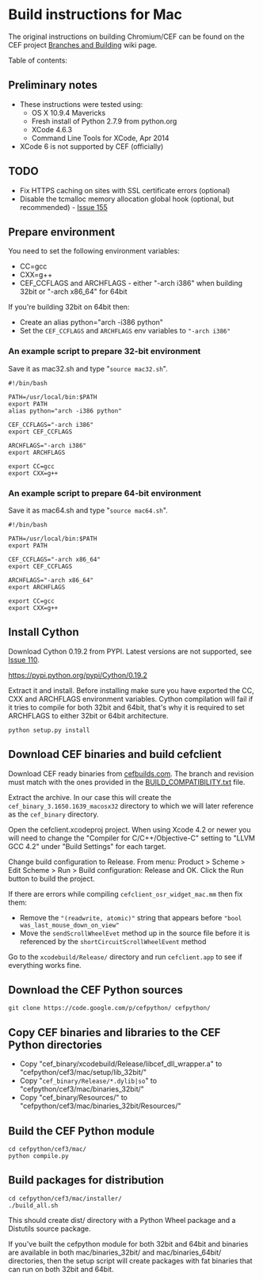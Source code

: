# Build instructions for Mac #

The original instructions on building Chromium/CEF can be found on the CEF project [Branches and Building](https://code.google.com/p/chromiumembedded/wiki/BranchesAndBuilding) wiki page.

Table of contents:


## Preliminary notes ##

  * These instructions were tested using:
    * OS X 10.9.4 Mavericks
    * Fresh install of Python 2.7.9 from python.org
    * XCode 4.6.3
    * Command Line Tools for XCode, Apr 2014
  * XCode 6 is not supported by CEF (officially)

## TODO ##

  * Fix HTTPS caching on sites with SSL certificate errors (optional)
  * Disable the tcmalloc memory allocation global hook (optional, but recommended) - [Issue 155](https://code.google.com/p/cefpython/issues/detail?id=155)

## Prepare environment ##

You need to set the following environment variables:
  * CC=gcc
  * CXX=g++
  * CEF\_CCFLAGS and ARCHFLAGS - either "-arch i386" when building 32bit or "-arch x86\_64" for 64bit

If you're building 32bit on 64bit then:
  * Create an alias python="arch -i386 python"
  * Set the `CEF_CCFLAGS` and `ARCHFLAGS` env variables to `"-arch i386"`

### An example script to prepare 32-bit environment ###

Save it as mac32.sh and type "`source mac32.sh`".

```
#!/bin/bash

PATH=/usr/local/bin:$PATH
export PATH
alias python="arch -i386 python"

CEF_CCFLAGS="-arch i386"
export CEF_CCFLAGS

ARCHFLAGS="-arch i386"
export ARCHFLAGS

export CC=gcc
export CXX=g++
```

### An example script to prepare 64-bit environment ###

Save it as mac64.sh and type "`source mac64.sh`".

```
#!/bin/bash

PATH=/usr/local/bin:$PATH
export PATH

CEF_CCFLAGS="-arch x86_64"
export CEF_CCFLAGS

ARCHFLAGS="-arch x86_64"
export ARCHFLAGS

export CC=gcc
export CXX=g++
```


## Install Cython ##

Download Cython 0.19.2 from PYPI. Latest versions are not supported, see [Issue 110](https://code.google.com/p/cefpython/issues/detail?id=110).

https://pypi.python.org/pypi/Cython/0.19.2

Extract it and install. Before installing make sure you have exported the CC, CXX and ARCHFLAGS environment variables. Cython compilation will fail if it tries to compile for both 32bit and 64bit, that's why it is required to set ARCHFLAGS to either 32bit or 64bit architecture.

```
python setup.py install
```

## Download CEF binaries and build cefclient ##

Download CEF ready binaries from [cefbuilds.com](http://cefbuilds.com/). The branch and revision must match with the ones provided in the [BUILD\_COMPATIBILITY.txt](https://code.google.com/p/cefpython/source/browse/cefpython/cef3/BUILD_COMPATIBILITY.txt) file.

Extract the archive. In our case this will create the `cef_binary_3.1650.1639_macosx32` directory to which we will later reference as the `cef_binary` directory.

Open the cefclient.xcodeproj project. When using Xcode 4.2 or newer you will need to change the "Compiler for C/C++/Objective-C" setting to "LLVM GCC 4.2" under "Build Settings" for each target.

Change build configuration to Release. From menu: Product > Scheme > Edit Scheme > Run > Build configuration: Release and OK. Click the Run button to build the project.

If there are errors while compiling `cefclient_osr_widget_mac.mm` then fix them:
  * Remove the `"(readwrite, atomic)"` string that appears before `"bool was_last_mouse_down_on_view"`
  * Move the `sendScrollWheelEvet` method up in the source file before it is referenced by the `shortCircuitScrollWheelEvent` method

Go to the `xcodebuild/Release/` directory and run `cefclient.app` to see if everything works fine.

## Download the CEF Python sources ##

```
git clone https://code.google.com/p/cefpython/ cefpython/
```

## Copy CEF binaries and libraries to the CEF Python directories ##

  * Copy "cef\_binary/xcodebuild/Release/libcef\_dll\_wrapper.a" to "cefpython/cef3/mac/setup/lib\_32bit/"
  * Copy "`cef_binary/Release/*.dylib|so`" to "cefpython/cef3/mac/binaries\_32bit/"
  * Copy "cef\_binary/Resources/" to "cefpython/cef3/mac/binaries\_32bit/Resources/"

## Build the CEF Python module ##

```
cd cefpython/cef3/mac/
python compile.py
```

## Build packages for distribution ##

```
cd cefpython/cef3/mac/installer/
./build_all.sh
```

This should create dist/ directory with a Python Wheel package and a Distutils source package.

If you've built the cefpython module for both 32bit and 64bit and binaries are available in both mac/binaries\_32bit/ and mac/binaries\_64bit/ directories, then the setup script will create packages with fat binaries that can run on both 32bit and 64bit.